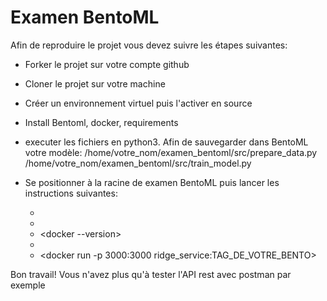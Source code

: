 # Examen BentoML

Afin de reproduire le projet vous devez suivre les étapes suivantes:

- Forker le projet sur votre compte github

- Cloner le projet sur votre machine

- Créer un environnement virtuel puis l'activer en source

- Install Bentoml, docker, requirements

- executer les fichiers en python3. Afin de sauvegarder dans BentoML votre modèle:
    /home/votre_nom/examen_bentoml/src/prepare_data.py
    /home/votre_nom/examen_bentoml/src/train_model.py
- Se positionner à la racine de examen BentoML puis lancer les instructions suivantes:
  - <bentoml build>
  - <bentoml list>
  - <docker --version>
  - <bentoml containerize ridge_service:latest>
  - <docker run -p 3000:3000 ridge_service:TAG_DE_VOTRE_BENTO>

Bon travail! Vous n'avez plus qu'à tester l'API rest avec postman par exemple
